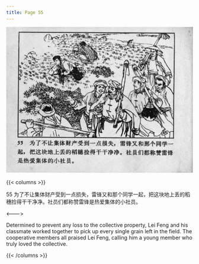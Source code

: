 ```yaml
---
title: Page 55
---
```


![leifeng page](./../../images/leifeng/seifert0522_lf_0064_0.jpg)

{{< columns >}}

55 为了不让集体财产受到一点损失，雷锋又和那个同学一起，把这块地上丢的稻穗捡得干干净净。社员们都称赞雷锋是热爱集体的小社员。

<--->

Determined to prevent any loss to the collective property, Lei Feng and his classmate worked together to pick up every single grain left in the field. The cooperative members all praised Lei Feng, calling him a young member who truly loved the collective.

{{< /columns >}}
